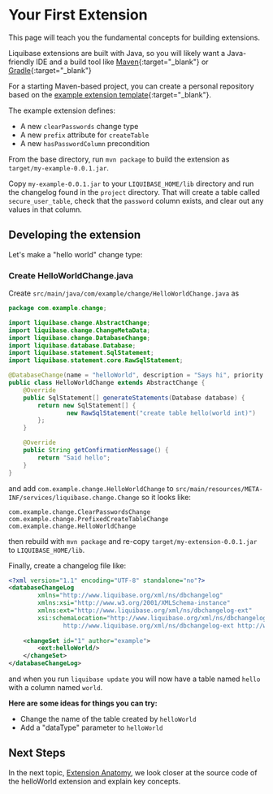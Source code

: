 # Your First Extension

This page will teach you the fundamental concepts for building extensions.

Liquibase extensions are built with Java, so you will likely want a 
Java-friendly IDE and a build tool like [Maven](https://maven.apache.org/){:target="_blank"} or [Gradle](https://gradle.org/){:target="_blank"}

For a starting Maven-based project, you can create a personal repository based on the [example extension template](https://github.com/liquibase/liquibase-extension-example){:target="_blank"}.

The example extension defines:

- A new `clearPasswords` change type
- A new `prefix` attribute for `createTable` 
- A new `hasPasswordColumn` precondition

From the base directory, run `mvn package` to build the extension as `target/my-example-0.0.1.jar`.

Copy `my-example-0.0.1.jar` to your `LIQUIBASE_HOME/lib` directory and run the changelog found in the `project` directory.
That will create a table called `secure_user_table`, check that the `password` column exists, and clear out any values in that column.

## Developing the extension

Let's make a "hello world" change type:

### Create HelloWorldChange.java

Create `src/main/java/com/example/change/HelloWorldChange.java` as

```java
package com.example.change;

import liquibase.change.AbstractChange;
import liquibase.change.ChangeMetaData;
import liquibase.change.DatabaseChange;
import liquibase.database.Database;
import liquibase.statement.SqlStatement;
import liquibase.statement.core.RawSqlStatement;

@DatabaseChange(name = "helloWorld", description = "Says hi", priority = ChangeMetaData.PRIORITY_DEFAULT)
public class HelloWorldChange extends AbstractChange {
    @Override
    public SqlStatement[] generateStatements(Database database) {
        return new SqlStatement[] {
                new RawSqlStatement("create table hello(world int)")
        };
    }

    @Override
    public String getConfirmationMessage() {
        return "Said hello";
    }
}
```
and add `com.example.change.HelloWorldChange` to `src/main/resources/META-INF/services/liquibase.change.Change` so it looks like:

```
com.example.change.ClearPasswordsChange
com.example.change.PrefixedCreateTableChange
com.example.change.HelloWorldChange
```

then rebuild with `mvn package` and re-copy `target/my-extension-0.0.1.jar` to `LIQUIBASE_HOME/lib`.

Finally, create a changelog file like:

```xml
<?xml version="1.1" encoding="UTF-8" standalone="no"?>
<databaseChangeLog
        xmlns="http://www.liquibase.org/xml/ns/dbchangelog"
        xmlns:xsi="http://www.w3.org/2001/XMLSchema-instance"
        xmlns:ext="http://www.liquibase.org/xml/ns/dbchangelog-ext"
        xsi:schemaLocation="http://www.liquibase.org/xml/ns/dbchangelog http://www.liquibase.org/xml/ns/dbchangelog/dbchangelog-latest.xsd
		       http://www.liquibase.org/xml/ns/dbchangelog-ext http://www.liquibase.org/xml/ns/dbchangelog/dbchangelog-ext.xsd">
    
    <changeSet id="1" author="example">
        <ext:helloWorld/>
    </changeSet>
</databaseChangeLog>
```
and when you run `liquibase update` you will now have a table named `hello` with a column named `world`. 

**Here are some ideas for things you can try:**

- Change the name of the table created by `helloWorld`
- Add a "dataType" parameter to `helloWorld`

## Next Steps

In the next topic, [Extension Anatomy](extension-anatomy.md), we look closer at the source code of the helloWorld extension and explain key concepts.